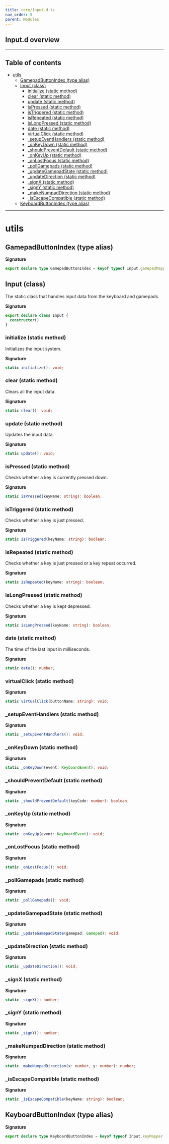 ```yaml
---
title: core/Input.d.ts
nav_order: 5
parent: Modules
---
```


## Input.d overview

---

<h2 class="text-delta">Table of contents</h2>

- [utils](#utils)
  - [GamepadButtonIndex (type alias)](#gamepadbuttonindex-type-alias)
  - [Input (class)](#input-class)
    - [initialize (static method)](#initialize-static-method)
    - [clear (static method)](#clear-static-method)
    - [update (static method)](#update-static-method)
    - [isPressed (static method)](#ispressed-static-method)
    - [isTriggered (static method)](#istriggered-static-method)
    - [isRepeated (static method)](#isrepeated-static-method)
    - [isLongPressed (static method)](#islongpressed-static-method)
    - [date (static method)](#date-static-method)
    - [virtualClick (static method)](#virtualclick-static-method)
    - [\_setupEventHandlers (static method)](#_setupeventhandlers-static-method)
    - [\_onKeyDown (static method)](#_onkeydown-static-method)
    - [\_shouldPreventDefault (static method)](#_shouldpreventdefault-static-method)
    - [\_onKeyUp (static method)](#_onkeyup-static-method)
    - [\_onLostFocus (static method)](#_onlostfocus-static-method)
    - [\_pollGamepads (static method)](#_pollgamepads-static-method)
    - [\_updateGamepadState (static method)](#_updategamepadstate-static-method)
    - [\_updateDirection (static method)](#_updatedirection-static-method)
    - [\_signX (static method)](#_signx-static-method)
    - [\_signY (static method)](#_signy-static-method)
    - [\_makeNumpadDirection (static method)](#_makenumpaddirection-static-method)
    - [\_isEscapeCompatible (static method)](#_isescapecompatible-static-method)
  - [KeyboardButtonIndex (type alias)](#keyboardbuttonindex-type-alias)

---

# utils

## GamepadButtonIndex (type alias)

**Signature**

```ts
export declare type GamepadButtonIndex = keyof typeof Input.gamepadMapper
```

## Input (class)

The static class that handles input data from the keyboard and gamepads.

**Signature**

```ts
export declare class Input {
  constructor()
}
```

### initialize (static method)

Initializes the input system.

**Signature**

```ts
static initialize(): void;
```

### clear (static method)

Clears all the input data.

**Signature**

```ts
static clear(): void;
```

### update (static method)

Updates the input data.

**Signature**

```ts
static update(): void;
```

### isPressed (static method)

Checks whether a key is currently pressed down.

**Signature**

```ts
static isPressed(keyName: string): boolean;
```

### isTriggered (static method)

Checks whether a key is just pressed.

**Signature**

```ts
static isTriggered(keyName: string): boolean;
```

### isRepeated (static method)

Checks whether a key is just pressed or a key repeat occurred.

**Signature**

```ts
static isRepeated(keyName: string): boolean;
```

### isLongPressed (static method)

Checks whether a key is kept depressed.

**Signature**

```ts
static isLongPressed(keyName: string): boolean;
```

### date (static method)

The time of the last input in milliseconds.

**Signature**

```ts
static date(): number;
```

### virtualClick (static method)

**Signature**

```ts
static virtualClick(buttonName: string): void;
```

### \_setupEventHandlers (static method)

**Signature**

```ts
static _setupEventHandlers(): void;
```

### \_onKeyDown (static method)

**Signature**

```ts
static _onKeyDown(event: KeyboardEvent): void;
```

### \_shouldPreventDefault (static method)

**Signature**

```ts
static _shouldPreventDefault(keyCode: number): boolean;
```

### \_onKeyUp (static method)

**Signature**

```ts
static _onKeyUp(event: KeyboardEvent): void;
```

### \_onLostFocus (static method)

**Signature**

```ts
static _onLostFocus(): void;
```

### \_pollGamepads (static method)

**Signature**

```ts
static _pollGamepads(): void;
```

### \_updateGamepadState (static method)

**Signature**

```ts
static _updateGamepadState(gamepad: Gamepad): void;
```

### \_updateDirection (static method)

**Signature**

```ts
static _updateDirection(): void;
```

### \_signX (static method)

**Signature**

```ts
static _signX(): number;
```

### \_signY (static method)

**Signature**

```ts
static _signY(): number;
```

### \_makeNumpadDirection (static method)

**Signature**

```ts
static _makeNumpadDirection(x: number, y: number): number;
```

### \_isEscapeCompatible (static method)

**Signature**

```ts
static _isEscapeCompatible(keyName: string): boolean;
```

## KeyboardButtonIndex (type alias)

**Signature**

```ts
export declare type KeyboardButtonIndex = keyof typeof Input.keyMapper
```
